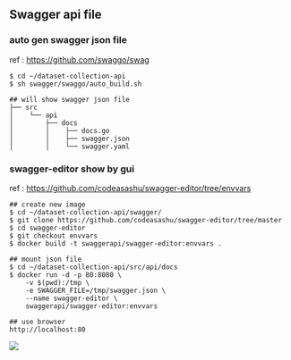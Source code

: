 ## Swagger api file
### auto gen swagger json file
ref : https://github.com/swaggo/swag
```shell=
$ cd ~/dataset-collection-api
$ sh swagger/swaggo/auto_build.sh

## will show swagger json file
├── src
│    └── api
│        ├── docs
│        │    ├── docs.go
│        │    ├── swagger.json
│        │    └── swagger.yaml
```

### swagger-editor show by gui
ref : https://github.com/codeasashu/swagger-editor/tree/envvars
```shell=
## create new image
$ cd ~/dataset-collection-api/swagger/
$ git clone https://github.com/codeasashu/swagger-editor/tree/master
$ cd swagger-editor
$ git checkout envvars
$ docker build -t swaggerapi/swagger-editor:envvars .

## mount json file
$ cd ~/dataset-collection-api/src/api/docs
$ docker run -d -p 80:8080 \
    -v $(pwd):/tmp \
    -e SWAGGER_FILE=/tmp/swagger.json \
    --name swagger-editor \
    swaggerapi/swagger-editor:envvars

## use browser
http://localhost:80
```
![](https://i.imgur.com/iKDW7ZZ.png)
